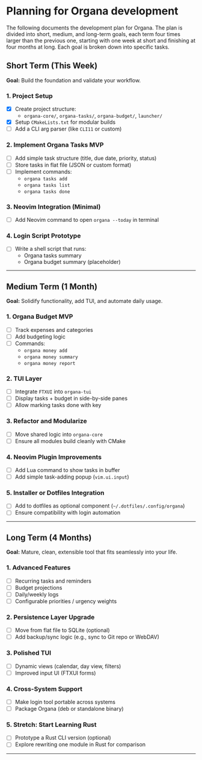 # Planning for Organa development

The following documents the development plan for Organa. The plan is divided into short, medium, and long-term goals, each term four times larger than the previous one, starting with one week at short and finishing at four months at long. Each goal is broken down into specific tasks.

## **Short Term (This Week)**

**Goal:** Build the foundation and validate your workflow.

### 1. **Project Setup**

- [x] Create project structure:
  - `organa-core/`, `organa-tasks/`, `organa-budget/`, `launcher/`
- [x] Setup `CMakeLists.txt` for modular builds
- [ ] Add a CLI arg parser (like `CLI11` or custom)

### 2. **Implement Organa Tasks MVP**

- [ ] Add simple task structure (title, due date, priority, status)
- [ ] Store tasks in flat file (JSON or custom format)
- [ ] Implement commands:
  - `organa tasks add`
  - `organa tasks list`
  - `organa tasks done`

### 3. **Neovim Integration (Minimal)**

- [ ] Add Neovim command to open `organa --today` in terminal

### 4. **Login Script Prototype**

- [ ] Write a shell script that runs:
  - Organa tasks summary
  - Organa budget summary (placeholder)

---

## **Medium Term (1 Month)**

**Goal:** Solidify functionality, add TUI, and automate daily usage.

### 1. **Organa Budget MVP**

- [ ] Track expenses and categories
- [ ] Add budgeting logic
- [ ] Commands:
  - `organa money add`
  - `organa money summary`
  - `organa money report`

### 2. **TUI Layer**

- [ ] Integrate `FTXUI` into `organa-tui`
- [ ] Display tasks + budget in side-by-side panes
- [ ] Allow marking tasks done with key

### 3. **Refactor and Modularize**

- [ ] Move shared logic into `organa-core`
- [ ] Ensure all modules build cleanly with CMake

### 4. **Neovim Plugin Improvements**

- [ ] Add Lua command to show tasks in buffer
- [ ] Add simple task-adding popup (`vim.ui.input`)

### 5. **Installer or Dotfiles Integration**

- [ ] Add to dotfiles as optional component (`~/.dotfiles/.config/organa`)
- [ ] Ensure compatibility with login automation

---

## **Long Term (4 Months)**

**Goal:** Mature, clean, extensible tool that fits seamlessly into your life.

### 1. **Advanced Features**

- [ ] Recurring tasks and reminders
- [ ] Budget projections
- [ ] Daily/weekly logs
- [ ] Configurable priorities / urgency weights

### 2. **Persistence Layer Upgrade**

- [ ] Move from flat file to SQLite (optional)
- [ ] Add backup/sync logic (e.g., sync to Git repo or WebDAV)

### 3. **Polished TUI**

- [ ] Dynamic views (calendar, day view, filters)
- [ ] Improved input UI (FTXUI forms)

### 4. **Cross-System Support**

- [ ] Make login tool portable across systems
- [ ] Package Organa (deb or standalone binary)

### 5. **Stretch: Start Learning Rust**

- [ ] Prototype a Rust CLI version (optional)
- [ ] Explore rewriting one module in Rust for comparison

---
